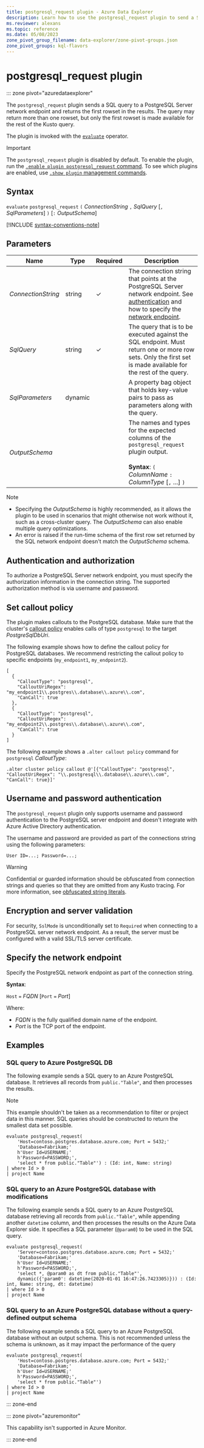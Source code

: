 ```yaml
---
title: postgresql_request plugin - Azure Data Explorer
description: Learn how to use the postgresql_request plugin to send a SQL query to a PostgreSQL server network endpoint.
ms.reviewer: alexans
ms.topic: reference
ms.date: 05/08/2023
zone_pivot_group_filename: data-explorer/zone-pivot-groups.json
zone_pivot_groups: kql-flavors
---
```

# postgresql_request plugin

::: zone pivot="azuredataexplorer"

The `postgresql_request` plugin sends a SQL query to a PostgreSQL Server network endpoint and returns the first rowset in the results. The query may return more than one rowset, but only the first rowset is made available for the rest of the Kusto query.

The plugin is invoked with the [`evaluate`](evaluateoperator.md) operator.

> [!IMPORTANT]
> The `postgresql_request` plugin is disabled by default.
> To enable the plugin, run the [`.enable plugin postgresql_request` command](../management/enable-plugin.md). To see which plugins are enabled, use [`.show plugin` management commands](../management/show-plugins.md).

## Syntax

`evaluate` `postgresql_request` `(` *ConnectionString* `,` *SqlQuery* [`,` *SqlParameters*] `)` [`:` *OutputSchema*]

[!INCLUDE [syntax-conventions-note](../../includes/syntax-conventions-note.md)]

## Parameters

| Name | Type | Required| Description |
|---|---|---|---|
| *ConnectionString* | string | &check; | The connection string that points at the PostgreSQL Server network endpoint. See [authentication](#username-and-password-authentication) and how to specify the [network endpoint](#specify-the-network-endpoint). |
| *SqlQuery* | string | &check; | The query that is to be executed against the SQL endpoint. Must return one or more row sets. Only the first set is made available for the rest of the query. |
| *SqlParameters* | dynamic | | A property bag object that holds key-value pairs to pass as parameters along with the query. |
| *OutputSchema* | | | The names and types for the expected columns of the `postgresql_request` plugin output.<br /><br />**Syntax**: `(` *ColumnName* `:` *ColumnType* [`,` ...] `)`|

> [!NOTE]
>
> * Specifying the *OutputSchema* is highly recommended, as it allows the plugin to be used in scenarios that might otherwise not work without it, such as a cross-cluster query. The *OutputSchema* can also enable multiple query optimizations.
> * An error is raised if the run-time schema of the first row set returned by the SQL network endpoint doesn't match the *OutputSchema* schema.

## Authentication and authorization

To authorize a PostgreSQL Server network endpoint, you must specify the authorization information in the connection string. The supported authorization method is via username and password.

## Set callout policy

The plugin makes callouts to the PostgreSQL database. Make sure that the cluster's [callout policy](../management/calloutpolicy.md) enables calls of type `postgresql` to the target *PostgreSqlDbUri*.

The following example shows how to define the callout policy for PostgreSQL databases. We recommend restricting the callout policy to specific endpoints (`my_endpoint1`, `my_endpoint2`).

```kusto
[
  {
    "CalloutType": "postgresql",
    "CalloutUriRegex": "my_endpoint1\\.postgres\\.database\\.azure\\.com",
    "CanCall": true
  },
  {
    "CalloutType": "postgresql",
    "CalloutUriRegex": "my_endpoint2\\.postgres\\.database\\.azure\\.com",
    "CanCall": true
  }
]
```

The following example shows a `.alter callout policy` command for `postgresql` *CalloutType*:

```kusto
.alter cluster policy callout @'[{"CalloutType": "postgresql", "CalloutUriRegex": "\\.postgresql\\.database\\.azure\\.com", "CanCall": true}]'
```

## Username and password authentication

The `postgresql_request` plugin only supports username and password authentication to the PostgreSQL server endpoint and doesn't integrate with Azure Active Directory authentication.

The username and password are provided as part of the connections string using the following parameters:

`User ID=...; Password=...;`

> [!WARNING]
> Confidential or guarded information should be obfuscated from connection strings and queries so that they are omitted from any Kusto tracing.
> For more information, see [obfuscated string literals](scalar-data-types/string.md#obfuscated-string-literals).

## Encryption and server validation

For security, `SslMode` is unconditionally set to `Required` when connecting to a PostgreSQL server network endpoint. As a result, the server must be configured with a valid SSL/TLS server certificate.

## Specify the network endpoint

Specify the PostgreSQL network endpoint as part of the connection string.

**Syntax**:

`Host` `=` *FQDN* [`Port` `=` *Port*]

Where:

* *FQDN* is the fully qualified domain name of the endpoint.
* *Port* is the TCP port of the endpoint.

## Examples

### SQL query to Azure PostgreSQL DB

The following example sends a SQL query to an Azure PostgreSQL database. It retrieves all records from `public."Table"`, and then processes the results.

> [!NOTE]
> This example shouldn't be taken as a recommendation to filter or project data in this manner. SQL queries should be constructed to return the smallest data set possible.

```kusto
evaluate postgresql_request(
    'Host=contoso.postgres.database.azure.com; Port = 5432;'
    'Database=Fabrikam;'
    h'User Id=USERNAME;'
    h'Password=PASSWORD;',
    'select * from public."Table"') : (Id: int, Name: string)
| where Id > 0
| project Name
```

### SQL query to an Azure PostgreSQL database with modifications

The following example sends a SQL query to an Azure PostgreSQL database
retrieving all records from `public."Table"`, while appending another `datetime` column,
and then processes the results on the Azure Data Explorer side.
It specifies a SQL parameter (`@param0`) to be used in the SQL query.

```kusto
evaluate postgresql_request(
    'Server=contoso.postgres.database.azure.com; Port = 5432;'
    'Database=Fabrikam;'
    h'User Id=USERNAME;'
    h'Password=PASSWORD;',
    'select *, @param0 as dt from public."Table"',
    dynamic({'param0': datetime(2020-01-01 16:47:26.7423305)})) : (Id: int, Name: string, dt: datetime)
| where Id > 0
| project Name
```

### SQL query to an Azure PostgreSQL database without a query-defined output schema

The following example sends a SQL query to an Azure PostgreSQL database without an output schema. This is not recommended unless the schema is unknown, as it may impact the performance of the query

```kusto
evaluate postgresql_request(
    'Host=contoso.postgres.database.azure.com; Port = 5432;'
    'Database=Fabrikam;'
    h'User Id=USERNAME;'
    h'Password=PASSWORD;',
    'select * from public."Table"')
| where Id > 0
| project Name
```

::: zone-end

::: zone pivot="azuremonitor"

This capability isn't supported in Azure Monitor.

::: zone-end
